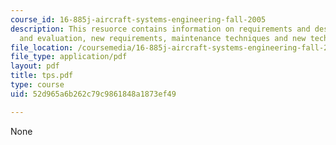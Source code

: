 ```yaml
---
course_id: 16-885j-aircraft-systems-engineering-fall-2005
description: This resuorce contains information on requirements and design, TPS performance
  and evaluation, new requirements, maintenance techniques and new technology.
file_location: /coursemedia/16-885j-aircraft-systems-engineering-fall-2005/52d965a6b262c79c9861848a1873ef49_tps.pdf
file_type: application/pdf
layout: pdf
title: tps.pdf
type: course
uid: 52d965a6b262c79c9861848a1873ef49

---
```

None